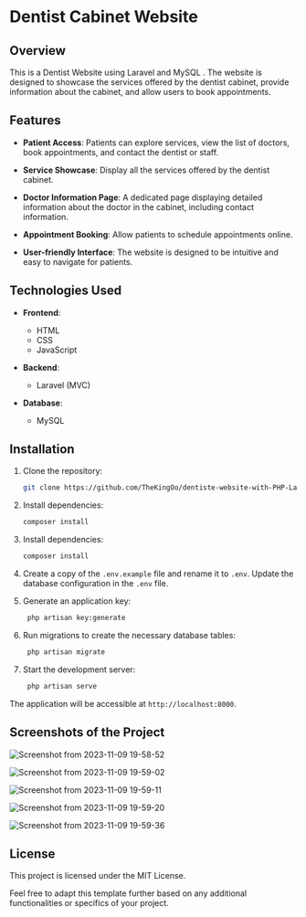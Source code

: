 # Dentist Cabinet Website

## Overview

This is a Dentist Website using Laravel and MySQL . The website is designed to showcase the services offered by the dentist cabinet, provide information about the cabinet, and allow users to book appointments.

## Features


- **Patient Access**: Patients can explore services, view the list of doctors, book appointments, and contact the dentist or staff.

- **Service Showcase**: Display all the services offered by the dentist cabinet.
  
- **Doctor Information Page**: A dedicated page displaying detailed information about the doctor in the cabinet, including contact information.

- **Appointment Booking**: Allow patients to schedule appointments online.

- **User-friendly Interface**: The website is designed to be intuitive and easy to navigate for patients.


## Technologies Used

- **Frontend**:
  - HTML
  - CSS
  - JavaScript

- **Backend**:
  - Laravel (MVC)

- **Database**:
  - MySQL

## Installation

1. Clone the repository:

   ```bash
   git clone https://github.com/TheKingOo/dentiste-website-with-PHP-Laravel.git

2. Install dependencies:

   ```bash
   composer install

3. Install dependencies:

   ```bash
   composer install

4. Create a copy of the `.env.example` file and rename it to `.env`. Update the database configuration in the `.env` file.
   
5. Generate an application key:

   ```bash
    php artisan key:generate
   
6. Run migrations to create the necessary database tables:

   ```bash
    php artisan migrate
   
7. Start the development server:

   ```bash
    php artisan serve

The application will be accessible at `http://localhost:8000`.

## Screenshots of the Project

![Screenshot from 2023-11-09 19-58-52](https://github.com/TheKingOo/dentiste-website-with-PHP-Laravel/assets/95720632/e6cf2f71-fe52-462c-a140-b2f5474be9fa)

![Screenshot from 2023-11-09 19-59-02](https://github.com/TheKingOo/dentiste-website-with-PHP-Laravel/assets/95720632/14d04d29-03f4-4a8e-9311-2c842cd4e00d)

![Screenshot from 2023-11-09 19-59-11](https://github.com/TheKingOo/dentiste-website-with-PHP-Laravel/assets/95720632/68750637-38fe-4952-816c-c0f5f9f970f4)

![Screenshot from 2023-11-09 19-59-20](https://github.com/TheKingOo/dentiste-website-with-PHP-Laravel/assets/95720632/a5fb380f-3ed2-47e4-a2ce-8a64f34285da)

![Screenshot from 2023-11-09 19-59-36](https://github.com/TheKingOo/dentiste-website-with-PHP-Laravel/assets/95720632/a0bbcd9d-dc91-4d77-962f-9802818c63cf)

## License
This project is licensed under the MIT License.

Feel free to adapt this template further based on any additional functionalities or specifics of your project.





